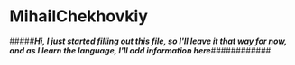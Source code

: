 # MihailChekhovkiy
#####***Hi, I just started filling out this file, so I'll leave it that way for now, and as I learn the language, I'll add information here***############
